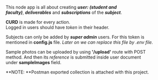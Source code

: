 This node app is all about creating ***user: (student and faculty)***, ***deliverables*** and ***subscriptions*** of the ***subject***.

**CURD** is made for every action.\
Logged in users should have *token* in their header.

Subjects can only be added by ***super admin*** users. For this token is mentioned in **config.js** file. *Later on we can replace this file by .env file.*

Sample photos can be uploaded by using **'/upload'** route with POST method. And then its *reference* is submitted inside user document under **sampleImages** field.

**NOTE: **Postman exported collection is attached with this project.
